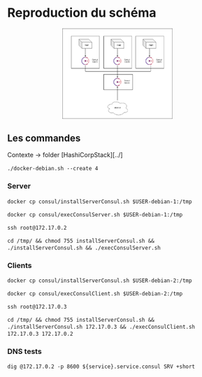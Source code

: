 # Reproduction du schéma

<p align="center">
    <img src="consulEx.png"
    alt="consulEx"
    width="50%"
    />
</p>

## Les commandes

Contexte -> folder [HashiCorpStack][../]

```
./docker-debian.sh --create 4
```

### Server

```
docker cp consul/installServerConsul.sh $USER-debian-1:/tmp
```

```
docker cp consul/execConsulServer.sh $USER-debian-1:/tmp
```

```
ssh root@172.17.0.2
```

```
cd /tmp/ && chmod 755 installServerConsul.sh && ./installServerConsul.sh && ./execConsulServer.sh
```

### Clients

```
docker cp consul/installServerConsul.sh $USER-debian-2:/tmp
```

```
docker cp consul/execConsulClient.sh $USER-debian-2:/tmp
```

```
ssh root@172.17.0.3
```

```
cd /tmp/ && chmod 755 installServerConsul.sh && ./installServerConsul.sh 172.17.0.3 && ./execConsulClient.sh 172.17.0.3 172.17.0.2
```

### DNS tests

```
dig @172.17.0.2 -p 8600 ${service}.service.consul SRV +short
```